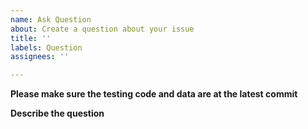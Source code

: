 ```yaml
---
name: Ask Question
about: Create a question about your issue
title: ''
labels: Question
assignees: ''

---
```


**Please make sure the testing code and data are at the latest commit**

**Describe the question**
